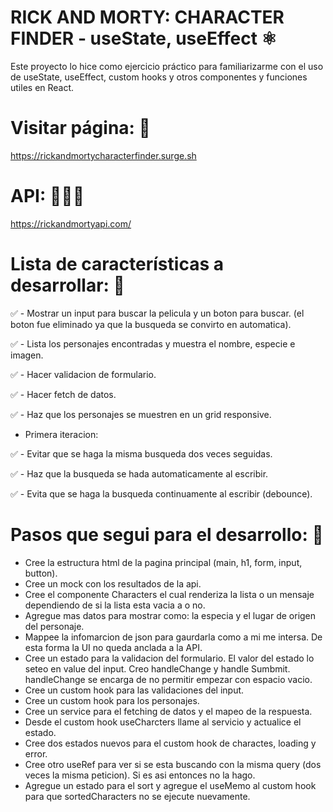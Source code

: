 # RICK AND MORTY: CHARACTER FINDER - useState, useEffect ⚛️
Este proyecto lo hice como ejercicio práctico para familiarizarme con el uso de useState, useEffect, custom hooks y otros componentes y funciones utiles en React.

# Visitar página: 👀
https://rickandmortycharacterfinder.surge.sh

# API: 👨🏻‍💻
https://rickandmortyapi.com/


# Lista de características a desarrollar: 📝 

✅ - Mostrar un input para buscar la pelicula y un boton para buscar. (el boton fue eliminado ya que la busqueda se convirto en automatica).

✅ - Lista los personajes encontradas y muestra el nombre, especie e imagen.

✅ - Hacer validacion de formulario.

✅ - Hacer fetch de datos.

✅ - Haz que los personajes se muestren en un grid responsive.

- Primera iteracion:

✅ - Evitar que se haga la misma busqueda dos veces seguidas.

✅ - Haz que la busqueda se hada automaticamente al escribir.

✅ - Evita que se haga la busqueda continuamente al escribir (debounce).


# Pasos que segui para el desarrollo: 🧩
- Cree la estructura html de la pagina principal (main, h1, form, input, button).
- Cree un mock con los resultados de la api.
- Cree el componente Characters el cual renderiza la lista o un mensaje dependiendo de si la lista esta vacia a o no.
- Agregue mas datos para mostrar como: la especia y el lugar de origen del personaje.
- Mappee la infomarcion de json para gaurdarla como a mi me intersa. De esta forma la UI no queda anclada a la API.
- Cree un estado para la validacion del formulario. El valor del estado lo seteo en value del input. Creo handleChange y handle Sumbmit. handleChange se encarga de no permitir empezar con espacio vacio.
- Cree un custom hook para las validaciones del input.
- Cree un custom hook para los personajes.
- Cree un service para el fetching de datos y el mapeo de la respuesta.
- Desde el custom hook useCharcters llame al servicio y actualice el estado.
- Cree dos estados nuevos para el custom hook de charactes, loading y error.
- Cree otro useRef para ver si se esta buscando con la misma query (dos veces la misma peticion). Si es asi entonces no la hago.
- Agregue un estado para el sort y agregue el useMemo al custom hook para que sortedCharacters no se ejecute nuevamente.
